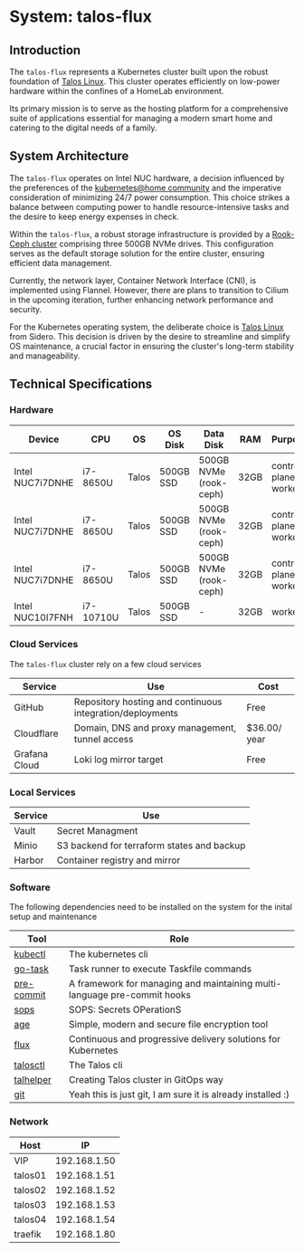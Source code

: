 <!-- markdownlint-disable MD033 -->
<!-- markdownlint-disable MD046 -->
<!-- markdownlint-disable MD013 -->

# System: talos-flux

## Introduction

<!-- This section provides an overview of the system, its purpose, and its intended users. -->

The `talos-flux` represents a Kubernetes cluster built upon the robust foundation of [Talos Linux](https://www.talos.dev/). This cluster operates efficiently on low-power hardware within the confines of a HomeLab environment.

Its primary mission is to serve as the hosting platform for a comprehensive suite of applications essential for managing a modern smart home and catering to the digital needs of a family.

## System Architecture

<!-- This section describes the high-level design of the system, including its components, their interactions, and the system's functionality. -->

The `talos-flux` operates on Intel NUC hardware, a decision influenced by the preferences of the [kubernetes@home community](https://discord.com/invite/k8s-at-home) and the imperative consideration of minimizing 24/7 power consumption. This choice strikes a balance between computing power to handle resource-intensive tasks and the desire to keep energy expenses in check.

Within the `talos-flux`, a robust storage infrastructure is provided by a [Rook-Ceph cluster](https://rook.io/) comprising three 500GB NVMe drives. This configuration serves as the default storage solution for the entire cluster, ensuring efficient data management.

Currently, the network layer, Container Network Interface (CNI), is implemented using Flannel. However, there are plans to transition to Cilium in the upcoming iteration, further enhancing network performance and security.

For the Kubernetes operating system, the deliberate choice is [Talos Linux](https://www.talos.dev/) from Sidero. This decision is driven by the desire to streamline and simplify OS maintenance, a crucial factor in ensuring the cluster's long-term stability and manageability.

## Technical Specifications

<!-- This section provides detailed information about the system's technical specifications, such as the hardware and software requirements, network topology, and any other technical  details that are relevant to the system's operation. -->

### Hardware

<!-- This section provides detailed information about the system's hardware. -->

| Device           | CPU       | OS    | OS Disk   | Data Disk              | RAM  | Purpose               |
| ---------------- | --------- | ----- | --------- | ---------------------- | ---- | --------------------- |
| Intel NUC7i7DNHE | i7-8650U  | Talos | 500GB SSD | 500GB NVMe (rook-ceph) | 32GB | control-plane, worker |
| Intel NUC7i7DNHE | i7-8650U  | Talos | 500GB SSD | 500GB NVMe (rook-ceph) | 32GB | control-plane, worker |
| Intel NUC7i7DNHE | i7-8650U  | Talos | 500GB SSD | 500GB NVMe (rook-ceph) | 32GB | control-plane, worker |
| Intel NUC10I7FNH | i7-10710U | Talos | 500GB SSD | -                      | 32GB | worker                |

### Cloud Services

<!-- This section provides detailed information about the system's cloud services. -->

The `talos-flux` cluster rely on a few cloud services

| Service       | Use                                                       | Cost         |
| ------------- | --------------------------------------------------------- | ------------ |
| GitHub        | Repository hosting and continuous integration/deployments | Free         |
| Cloudflare    | Domain, DNS and proxy management, tunnel access           | $36.00/ year |
| Grafana Cloud | Loki log mirror target                                    | Free         |

### Local Services

<!-- This section provides detailed information about the system's local services. -->

| Service | Use                                        |
| ------- | ------------------------------------------ |
| Vault   | Secret Managment                           |
| Minio   | S3 backend for terraform states and backup |
| Harbor  | Container registry and mirror              |

### Software

<!-- This section provides detailed information about the system's software requirements. -->

The following dependencies need to be installed on the system for the inital setup and maintenance

| Tool                                                        | Role                                                                     |
| ----------------------------------------------------------- | ------------------------------------------------------------------------ |
| [kubectl](https://kubernetes.io/docs/tasks/tools/)          | The kubernetes cli                                                       |
| [go-task](https://taskfile.dev/)                            | Task runner to execute Taskfile commands                                 |
| [pre-commit](https://pre-commit.com/)                       | A framework for managing and maintaining multi-language pre-commit hooks |
| [sops](https://github.com/mozilla/sops)                     | SOPS: Secrets OPerationS                                                 |
| [age](https://github.com/FiloSottile/age)                   | Simple, modern and secure file encryption tool                           |
| [flux](https://fluxcd.io/flux/get-started/)                 | Continuous and progressive delivery solutions for Kubernetes             |
| [talosctl](https://www.talos.dev/v1.4/learn-more/talosctl/) | The Talos cli                                                            |
| [talhelper](https://github.com/budimanjojo/talhelper)       | Creating Talos cluster in GitOps way                                     |
| [git](https://git-scm.com/)                                 | Yeah this is just git, I am sure it is already installed :)              |

### Network

<!-- This section provides detailed information about the system's network requirements and configurations. -->

| Host    | IP           |
| ------- | ------------ |
| VIP     | 192.168.1.50 |
| talos01 | 192.168.1.51 |
| talos02 | 192.168.1.52 |
| talos03 | 192.168.1.53 |
| talos04 | 192.168.1.54 |
| traefik | 192.168.1.80 |
